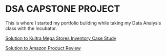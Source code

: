# DSA CAPSTONE PROJECT
This is where I started my portfolio building while taking my Data Analysis class with the Incubator.

[Solution to Kultra Mega Stores Inventory Case Study](https://github.com/danofgad/My-first-project/blob/272f693e7b68675c6aacf416621458c1fda95a4e/Kultra%20Mega%20Stores%20Inventory.md)

[Solution to Amazon Product Review](https://github.com/danofgad/My-first-project/blob/85c878735a64cdcb99c3a7ed91e76b97503bf561/Amazon%20Product%20Review%20Analysis.md)
